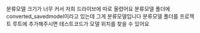 분류모델 크기가 너무 커서 저희 드라이브에 따로 올렸어요
분류모델 폴더에 converted_savedmodel이라고 있는데 그게 분류모델입니다
분류모델 폴더를 프로젝트 루트에 추가해주시면 테스트코드가 모델 위치를 찾을 수 있어요
